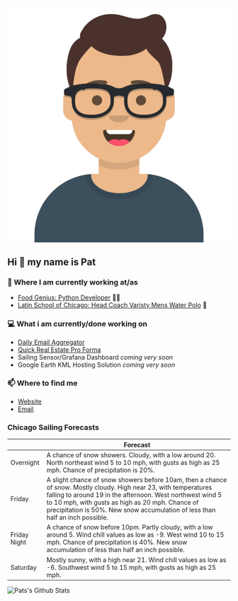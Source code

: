 [![Social banner for p-j-falconer](https://raw.githubusercontent.com/P-J-FALCONER/P-J-FALCONER/master/assets/avataaars.svg)](https://patfalconer.com/)
## Hi :wave: my name is Pat

### 💼 Where I am currently working at/as
- [Food Genius: Python Developer](https://getfoodgenius.com/) 🍔🐍
- [Latin School of Chicago: Head Coach Varisty Mens Water Polo](https://www.latinschool.org/) 🤽


### 💻 What i am currently/done working on
 - [Daily Email Aggregator](https://github.com/P-J-FALCONER/dott_daily_mail)
 - [Quick Real Estate Pro Forma](https://github.com/P-J-FALCONER/henry)
 - Sailing Sensor/Grafana Dashboard *coming very soon*
 - Google Earth KML Hosting Solution *coming very soon*

### 📫 Where to find me
 - [Website](https://patfalconer.com/)
 - [Email](mailto:patrick.j.falconer@gmail.com)


### Chicago Sailing Forecasts
|   | Forecast  |
|---|---|
| Overnight | A chance of snow showers. Cloudy, with a low around 20. North northeast wind 5 to 10 mph, with gusts as high as 25 mph. Chance of precipitation is 20%. |
| Friday | A slight chance of snow showers before 10am, then a chance of snow. Mostly cloudy. High near 23, with temperatures falling to around 19 in the afternoon. West northwest wind 5 to 10 mph, with gusts as high as 20 mph. Chance of precipitation is 50%. New snow accumulation of less than half an inch possible. |
| Friday Night | A chance of snow before 10pm. Partly cloudy, with a low around 5. Wind chill values as low as -9. West wind 10 to 15 mph. Chance of precipitation is 40%. New snow accumulation of less than half an inch possible. |
| Saturday | Mostly sunny, with a high near 21. Wind chill values as low as -6. Southwest wind 5 to 15 mph, with gusts as high as 25 mph. |

![Pats's Github Stats](https://github-readme-stats.vercel.app/api?username=p-j-falconer&show_icons=true&theme=radical)

